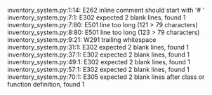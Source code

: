 inventory_system.py:1:14: E262 inline comment should start with '# '
inventory_system.py:7:1: E302 expected 2 blank lines, found 1
inventory_system.py:7:80: E501 line too long (121 > 79 characters)
inventory_system.py:8:80: E501 line too long (123 > 79 characters)
inventory_system.py:9:21: W291 trailing whitespace
inventory_system.py:31:1: E302 expected 2 blank lines, found 1
inventory_system.py:37:1: E302 expected 2 blank lines, found 1
inventory_system.py:49:1: E302 expected 2 blank lines, found 1
inventory_system.py:57:1: E302 expected 2 blank lines, found 1
inventory_system.py:70:1: E305 expected 2 blank lines after class or function definition, found 1

